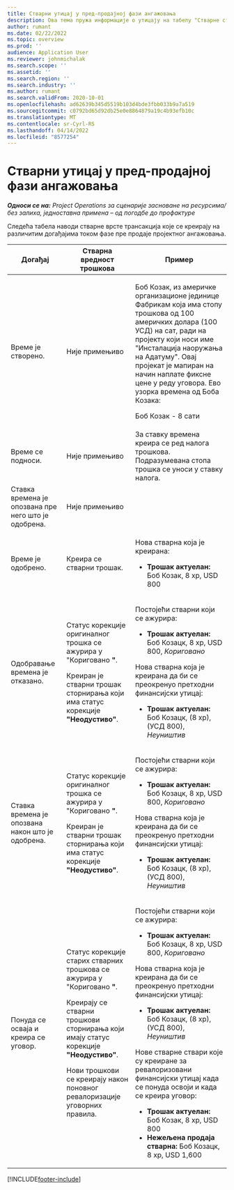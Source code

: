 ```yaml
---
title: Стварни утицај у пред-продајној фази ангажовања
description: Ова тема пружа информације о утицају на табелу "Стварне ствари" на различите догађаје док је енгагмент у фази пре продаје у корпорацији Мицрософт Dynamics 365 Project Operations.
author: rumant
ms.date: 02/22/2022
ms.topic: overview
ms.prod: ''
audience: Application User
ms.reviewer: johnmichalak
ms.search.scope: ''
ms.assetid: ''
ms.search.region: ''
ms.search.industry: ''
ms.author: rumant
ms.search.validFrom: 2020-10-01
ms.openlocfilehash: ad62639b345d5519b103d4bde3fbb033b9a7a519
ms.sourcegitcommit: c0792bd65d92db25e0e8864879a19c4b93efb10c
ms.translationtype: MT
ms.contentlocale: sr-Cyrl-RS
ms.lasthandoff: 04/14/2022
ms.locfileid: "8577254"
---
```

# <a name="actuals-impact-during-the-pre-sales-stage-of-an-engagement"></a>Стварни утицај у пред-продајној фази ангажовања

_**Односи се на:** Project Operations за сценарије засноване на ресурсима/без залиха, једноставна примена – од погодбе до профактуре_

Следећа табела наводи стварне врсте трансакција које се креирају на различитим догађајима током фазе пре продаје пројектног ангажовања.

| Догађај | Стварна вредност трошкова | Пример |
|---|---|---|
| Време је створено. | Није примењиво | <p>Боб Козак, из америчке организационе јединице Фабрикам која има стопу трошкова од 100 америчких долара (100 УСД) на сат, ради на пројекту који носи име "Инсталација наоружања на Адатуму". Овај пројекат је мапиран на начин наплате фиксне цене у реду уговора. Ево узорка времена од Боба Козака:</p><p>Боб Козак - 8 сати</p> |
| Време се подноси. | Није примењиво | За ставку времена креира се ред налога трошкова. Подразумевана стопа трошка се уноси у ставку налога. |
| Ставка времена је опозвана пре него што је одобрена. | Није примењиво | |
| Време је одобрено. | Креира се стварни трошак. | <p>Нова стварна која је креирана:</p><ul><li>**Трошак актуелан:** Боб Козак, 8 хр, USD 800</li></ul> |
| Одобравање времена је отказано. | <p>Статус корекције оригиналног трошка се ажурира у "Кориговано **"**.</p><p>Креиран је стварни трошак сторнирања који има статус корекције **"Неодустиво"**.</p> | <p>Постојећи стварни који се ажурира:</p><ul><li>**Трошак актуелан:** Боб Козацк, 8 хр, USD 800, *Кориговано*</li></ul><p>Нова стварна која је креирана да би се преокренуо претходни финансијски утицај:</p><ul><li>**Трошак актуелан:** Боб Козацк, (8 хр), (УСД 800), *Неуништив*</li></ul> |
| Ставка времена је опозвана након што је одобрена. | <p>Статус корекције оригиналног трошка се ажурира у "Кориговано **"**.</p><p>Креиран је стварни трошак сторнирања који има статус корекције **"Неодустиво"**.</p> | <p>Постојећи стварни који се ажурира:</p><ul><li>**Трошак актуелан:** Боб Козацк, 8 хр, USD 800, *Кориговано*</li></ul><p>Нова стварна која је креирана да би се преокренуо претходни финансијски утицај:</p><ul><li>**Трошак актуелан:** Боб Козацк, (8 хр), (УСД 800), *Неуништив*</li></ul> |
| Понуда се осваја и креира се уговор. | <p>Статус корекције старих стварних трошкова се ажурира у "Кориговано **"**.</p><p>Креирају се стварни трошкови сторнирања који имају статус корекције **"Неодустиво"**.</p><p>Нови трошкови се креирају након поновног ревалоризације уговорних правила.</p> | <p>Постојећи стварни који се ажурира:</p><ul><li>**Трошак актуелан:** Боб Козацк, 8 хр, USD 800, *Кориговано*</li></ul><p>Нова стварна која је креирана да би се преокренуо претходни финансијски утицај:</p><ul><li>**Трошак актуелан:** Боб Козацк, (8 хр), (УСД 800), *Неуништив*</li></ul><p>Нове стварне ствари које су креиране за ревалоризовани финансијски утицај када се понуда освоји и када се креира уговор:</p><ul><li>**Трошак актуелан:** Боб Козак, 8 хр, USD 800</li><li>**Нежељена продаја стварна:** Боб Козацк, 8 хр, USD 1,600</li></ul> |

[!INCLUDE[footer-include](../includes/footer-banner.md)]
